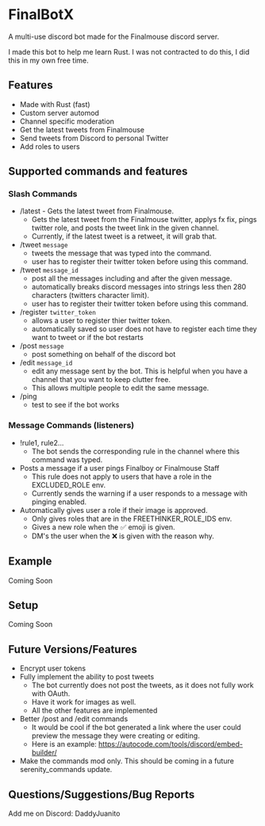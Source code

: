 # FinalBotX

A multi-use discord bot made for the Finalmouse discord server.

I made this bot to help me learn Rust. I was not contracted to do this, I did this in my own free time. 

## Features
  * Made with Rust (fast)
  * Custom server automod
  * Channel specific moderation
  * Get the latest tweets from Finalmouse
  * Send tweets from Discord to personal Twitter
  * Add roles to users


## Supported commands and features

### Slash Commands
  * /latest - Gets the latest tweet from Finalmouse. 
    * Gets the latest tweet from the Finalmouse twitter, applys fx fix, pings twitter role, and posts the tweet link in the given channel.
    * Currently, if the latest tweet is a retweet, it will grab that.
  * /tweet ```message```
    * tweets the message that was typed into the command.
    * user has to register their twitter token before using this command.
  * /tweet ```message_id```
    * post all the messages including and after the given message.
    * automatically breaks discord messages into strings less then 280 characters (twitters character limit).
    * user has to register their twitter token before using this command.
  * /register ```twitter_token```
    * allows a user to register thier twitter token.
    * automatically saved so user does not have to register each time they want to tweet or if the bot restarts
  * /post ```message```
    * post something on behalf of the discord bot
  * /edit ```message_id```
    * edit any message sent by the bot. This is helpful when you have a channel that you want to keep clutter free.
    * This allows multiple people to edit the same message.
  * /ping 
    * test to see if the bot works 
### Message Commands (listeners) 
  * !rule1, rule2... 
    * The bot sends the corresponding rule in the channel where this command was typed.
  * Posts a message if a user pings Finalboy or Finalmouse Staff
    * This rule does not apply to users that have a role in the EXCLUDED_ROLE env.
    * Currently sends the warning if a user responds to a message with pinging enabled.
  * Automatically gives user a role if their image is approved.
    * Only gives roles that are in the FREETHINKER_ROLE_IDS env.
    * Gives a new role when the ✅ emoji is given.
    * DM's the user when the ❌ is given with the reason why.



## Example
Coming Soon

## Setup
Coming Soon

## Future Versions/Features
  * Encrypt user tokens
  * Fully implement the ability to post tweets
    * The bot currently does not post the tweets, as it does not fully work with OAuth.
    * Have it work for images as well.
    * All the other features are implemented
  * Better /post and /edit commands
    * It would be cool if the bot generated a link where the user could preview the message they were creating or editing.
    * Here is an example: https://autocode.com/tools/discord/embed-builder/
  * Make the commands mod only. This should be coming in a future serenity_commands update.
## Questions/Suggestions/Bug Reports
Add me on Discord: DaddyJuanito
